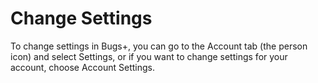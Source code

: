 # Change Settings

To change settings in Bugs+, you can go to the Account tab (the person icon) and select Settings, or if you want to change settings for your account, choose Account Settings.
